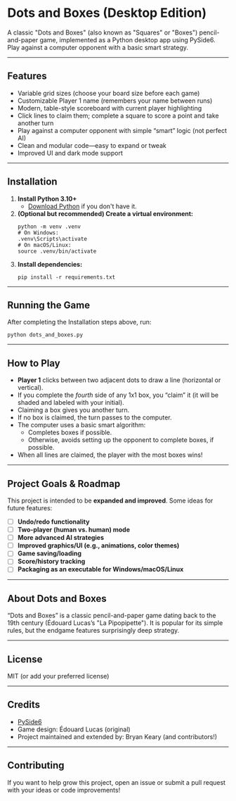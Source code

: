 # Dots and Boxes (Desktop Edition)

A classic "Dots and Boxes" (also known as "Squares" or "Boxes") pencil-and-paper game, implemented as a Python desktop app using PySide6. Play against a computer opponent with a basic smart strategy.

---

## Features

- Variable grid sizes (choose your board size before each game)
- Customizable Player 1 name (remembers your name between runs)
- Modern, table-style scoreboard with current player highlighting
- Click lines to claim them; complete a square to score a point and take another turn
- Play against a computer opponent with simple “smart” logic (not perfect AI)
- Clean and modular code—easy to expand or tweak
- Improved UI and dark mode support

---

## Installation

1. **Install Python 3.10+**
   - [Download Python](https://www.python.org/downloads/) if you don't have it.
2. **(Optional but recommended) Create a virtual environment:**
   ```
   python -m venv .venv
   # On Windows:
   .venv\Scripts\activate
   # On macOS/Linux:
   source .venv/bin/activate
   ```
3. **Install dependencies:**
   ```
   pip install -r requirements.txt
   ```

---

## Running the Game

After completing the Installation steps above, run:
```
python dots_and_boxes.py
```

---

## How to Play

- **Player 1** clicks between two adjacent dots to draw a line (horizontal or vertical).
- If you complete the *fourth* side of any 1x1 box, you “claim” it (it will be shaded and labeled with your initial).
- Claiming a box gives you another turn.
- If no box is claimed, the turn passes to the computer.
- The computer uses a basic smart algorithm:
  - Completes boxes if possible.
  - Otherwise, avoids setting up the opponent to complete boxes, if possible.
- When all lines are claimed, the player with the most boxes wins!

---

## Project Goals & Roadmap

This project is intended to be **expanded and improved**. Some ideas for future features:

- [ ] **Undo/redo functionality**
- [ ] **Two-player (human vs. human) mode**
- [ ] **More advanced AI strategies**
- [ ] **Improved graphics/UI (e.g., animations, color themes)**
- [ ] **Game saving/loading**
- [ ] **Score/history tracking**
- [ ] **Packaging as an executable for Windows/macOS/Linux**

---

## About Dots and Boxes

“Dots and Boxes” is a classic pencil-and-paper game dating back to the 19th century (Édouard Lucas’s "La Pipopipette").
It is popular for its simple rules, but the endgame features surprisingly deep strategy.

---

## License

MIT (or add your preferred license)

---

## Credits

- [PySide6](https://doc.qt.io/qtforpython/)
- Game design: Édouard Lucas (original)
- Project maintained and extended by: Bryan Keary (and contributors!)

---

## Contributing

If you want to help grow this project, open an issue or submit a pull request with your ideas or code improvements!

